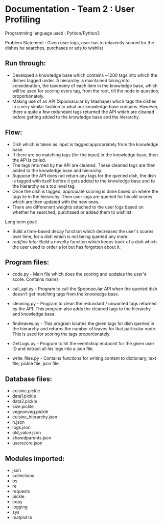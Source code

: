 # Documentation - Team 2 : User Profiling


Programming language used : Python/Python3

Problem Statement : Given user logs, user has to relavently scored for the dishes he searches, purchases or ads to wishlist

##  Run through:

* Developed a knowledge base which contains ~1200 tags into which the dishes tagged under. A hierarchy is maintained taking into consideration, the taxonomy of each item in the knowledge base, which will be used for scoring every tag, from the root, till the node in question, proportionately.
* Making use of an API (Spoonacular by Mashape) which tags the dishes in a very similar fashion to what our knowledge base contains. However, there a quite a few redundant tags returned the API which are cleaned before getting added to the knowledge base and the hierarchy.

##  Flow:

* Dish which is taken as input is tagged appropriately from the knowledge base.
* If there are no matching tags (for the input) in the knowledge base, then the API is called.
* The tags returned by the API are cleaned. These cleaned tags are then added to the knowledge base and hierarchy.
* Suppose the API does not return any tags for the queried dish, the dish is tagged with itself before it gets added to the knowledge base and to the hierarchy as a top level tag.
* Once the dish is tagged, appropiate scoring is done based on where the tags lie in the hierarchy. Then user logs are queried for his old scores which are then updated with the new ones.
* There are differenent weights attached to the user logs based on whether he searched, purchased or added them to wishlist.

Long term goal:
- Build a time-based decay function which decreases the user's scores over time, for a dish which is not being queried any more.
- *redifine later* Build a novelty function which keeps track of a dish which the user used to order a lot but has forgotten about it.



## Program files:

- code.py - Main file which does the scoring and updates the user's score. Contains main()

- call_api.py - Program to call the Spoonacular API when the queried dish doesn't get matching tags from the knowledge base.

- cleaning.py - Program to clean the redundant / unwanted tags returned by the API. This program also adds the cleaned tags to the hierarchy and knowledge base.

- findleaves.py - This program locates the given tags for dish queried in the hierarchy and returns the number of leaves for that particular node. This is used for scoring the tags proportionately.

- GetLogs.py - Program to hit the eventshop endpoint for the given user ID and extract all his logs into a json file.

- write_files.py - Contains functions for writing content to dictionary, text file, pickle file, json file.

## Database files:
- cuisine.pickle
- data1.pickle
- data2.pickle
- size.pickle
- vegnonveg.pickle
- cuisine_hierarchy.json
- h.json
- logs.json
- old_value.json
- sharedparents.json
- userscore.json

## Modules imported:
- json
- collections
- os
- re
- requests
- pickle
- copy
- logging
- sys
- matplotlib
